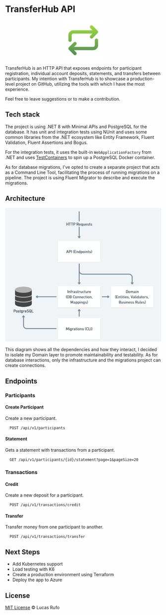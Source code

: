 # TransferHub API

<p align="center">
  <img src="./images/transfer-hub-icon.png" />
</p>

TransferHub is an HTTP API that exposes endpoints for participant registration, individual account deposits, statements, and transfers between participants. My intention with TransferHub is to showcase a production-level project on GitHub, utilizing the tools with which I have the most experience.

Feel free to leave suggestions or to make a contribution.

## Tech stack

The project is using .NET 8 with Minimal APIs and PostgreSQL for the database. It has unit and integration tests using NUnit and uses some common libraries from the .NET ecosystem like Entity Framework, Fluent Validation, Fluent Assertions and Bogus.

For the integration tests, it uses the built-in `WebApplicationFactory` from .NET and uses [TestContainers](https://testcontainers.com/) to spin up a PostgreSQL Docker container.

As for database migrations, I've opted to create a separate project that acts as a Command Line Tool, facilitating the process of running migrations on a pipeline. The project is using Fluent Migrator to describe and execute the migrations. 

## Architecture

<p align="center">
  <img src="./images/dependencies-diagram.png" />
</p>

This diagram shows all the dependencies and how they interact, I decided to isolate my Domain layer to promote maintainability and testability. As for database interactions, only the infrastructure and the migrations project can create connections. 

## Endpoints

### Participants

#### Create Participant

Create a new participant. 

```http
  POST /api/v1/participants
```

#### Statement

Gets a statement with transactions from a participant.

```http
  GET /api/v1/participants/{id}/statement?page=1&pageSize=20
```

### Transactions

#### Credit 

Create a new deposit for a participant.

```http
  POST /api/v1/transactions/credit
```

#### Transfer

Transfer money from one participant to another.

```http
  POST /api/v1/transactions/transfer
```

## Next Steps

- Add Kubernetes support
- Load testing with K6
- Create a production environment using Terraform
- Deploy the app to Azure

## License

[MIT License](https://lucasrufo.mit-license.org/) © Lucas Rufo
